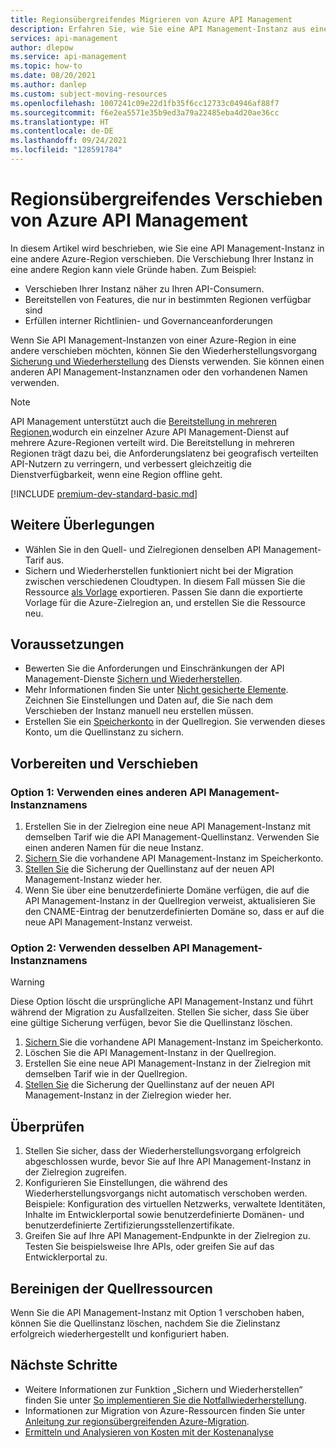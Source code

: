 ```yaml
---
title: Regionsübergreifendes Migrieren von Azure API Management
description: Erfahren Sie, wie Sie eine API Management-Instanz aus einer Region zu einer anderen migrieren.
services: api-management
author: dlepow
ms.service: api-management
ms.topic: how-to
ms.date: 08/20/2021
ms.author: danlep
ms.custom: subject-moving-resources
ms.openlocfilehash: 1007241c09e22d1fb35f6cc12733c04946af88f7
ms.sourcegitcommit: f6e2ea5571e35b9ed3a79a22485eba4d20ae36cc
ms.translationtype: HT
ms.contentlocale: de-DE
ms.lasthandoff: 09/24/2021
ms.locfileid: "128591784"
---
```

# <a name="how-to-move-azure-api-management-across-regions"></a>Regionsübergreifendes Verschieben von Azure API Management

In diesem Artikel wird beschrieben, wie Sie eine API Management-Instanz in eine andere Azure-Region verschieben. Die Verschiebung Ihrer Instanz in eine andere Region kann viele Gründe haben. Zum Beispiel:

* Verschieben Ihrer Instanz näher zu Ihren API-Consumern.
* Bereitstellen von Features, die nur in bestimmten Regionen verfügbar sind
* Erfüllen interner Richtlinien- und Governanceanforderungen

Wenn Sie API Management-Instanzen von einer Azure-Region in eine andere verschieben möchten, können Sie den Wiederherstellungsvorgang [Sicherung und Wiederherstellung](api-management-howto-disaster-recovery-backup-restore.md) des Diensts verwenden. Sie können einen anderen API Management-Instanznamen oder den vorhandenen Namen verwenden. 

> [!NOTE]
> API Management unterstützt auch die [Bereitstellung in mehreren Regionen](api-management-howto-deploy-multi-region.md),wodurch ein einzelner Azure API Management-Dienst auf mehrere Azure-Regionen verteilt wird. Die Bereitstellung in mehreren Regionen trägt dazu bei, die Anforderungslatenz bei geografisch verteilten API-Nutzern zu verringern, und verbessert gleichzeitig die Dienstverfügbarkeit, wenn eine Region offline geht.

[!INCLUDE [premium-dev-standard-basic.md](../../includes/api-management-availability-premium-dev-standard-basic.md)]

## <a name="considerations"></a>Weitere Überlegungen

* Wählen Sie in den Quell- und Zielregionen denselben API Management-Tarif aus. 
* Sichern und Wiederherstellen funktioniert nicht bei der Migration zwischen verschiedenen Cloudtypen. In diesem Fall müssen Sie die Ressource [als Vorlage](../azure-resource-manager/management/manage-resource-groups-portal.md#export-resource-groups-to-templates) exportieren. Passen Sie dann die exportierte Vorlage für die Azure-Zielregion an, und erstellen Sie die Ressource neu. 

## <a name="prerequisites"></a>Voraussetzungen

* Bewerten Sie die Anforderungen und Einschränkungen der API Management-Dienste [Sichern und Wiederherstellen](api-management-howto-disaster-recovery-backup-restore.md). 
* Mehr Informationen finden Sie unter [Nicht gesicherte Elemente](api-management-howto-disaster-recovery-backup-restore.md#what-is-not-backed-up). Zeichnen Sie Einstellungen und Daten auf, die Sie nach dem Verschieben der Instanz manuell neu erstellen müssen.
* Erstellen Sie ein [Speicherkonto](../storage/common/storage-account-create.md?tabs=azure-portal) in der Quellregion. Sie verwenden dieses Konto, um die Quellinstanz zu sichern. 

## <a name="prepare-and-move"></a>Vorbereiten und Verschieben

### <a name="option-1-use-a-different-api-management-instance-name"></a>Option 1: Verwenden eines anderen API Management-Instanznamens

1. Erstellen Sie in der Zielregion eine neue API Management-Instanz mit demselben Tarif wie die API Management-Quellinstanz. Verwenden Sie einen anderen Namen für die neue Instanz.
1. [Sichern ](api-management-howto-disaster-recovery-backup-restore.md#-back-up-an-api-management-service) Sie die vorhandene API Management-Instanz im Speicherkonto. 
1. [Stellen Sie](api-management-howto-disaster-recovery-backup-restore.md#-restore-an-api-management-service) die Sicherung der Quellinstanz auf der neuen API Management-Instanz wieder her.
1. Wenn Sie über eine benutzerdefinierte Domäne verfügen, die auf die API Management-Instanz in der Quellregion verweist, aktualisieren Sie den CNAME-Eintrag der benutzerdefinierten Domäne so, dass er auf die neue API Management-Instanz verweist. 

### <a name="option-2-use-the-same-api-management-instance-name"></a>Option 2: Verwenden desselben API Management-Instanznamens

> [!WARNING]
> Diese Option löscht die ursprüngliche API Management-Instanz und führt während der Migration zu Ausfallzeiten. Stellen Sie sicher, dass Sie über eine gültige Sicherung verfügen, bevor Sie die Quellinstanz löschen.

1. [Sichern ](api-management-howto-disaster-recovery-backup-restore.md#-back-up-an-api-management-service) Sie die vorhandene API Management-Instanz im Speicherkonto. 
1. Löschen Sie die API Management-Instanz in der Quellregion. 
1. Erstellen Sie eine neue API Management-Instanz in der Zielregion mit demselben Tarif wie in der Quellregion.
1. [Stellen Sie](api-management-howto-disaster-recovery-backup-restore.md#-restore-an-api-management-service) die Sicherung der Quellinstanz auf der neuen API Management-Instanz in der Zielregion wieder her.  

## <a name="verify"></a>Überprüfen

1. Stellen Sie sicher, dass der Wiederherstellungsvorgang erfolgreich abgeschlossen wurde, bevor Sie auf Ihre API Management-Instanz in der Zielregion zugreifen.
1. Konfigurieren Sie Einstellungen, die während des Wiederherstellungsvorgangs nicht automatisch verschoben werden. Beispiele: Konfiguration des virtuellen Netzwerks, verwaltete Identitäten, Inhalte im Entwicklerportal sowie benutzerdefinierte Domänen- und benutzerdefinierte Zertifizierungsstellenzertifikate.
1. Greifen Sie auf Ihre API Management-Endpunkte in der Zielregion zu. Testen Sie beispielsweise Ihre APIs, oder greifen Sie auf das Entwicklerportal zu.

## <a name="clean-up-source-resources"></a>Bereinigen der Quellressourcen

Wenn Sie die API Management-Instanz mit Option 1 verschoben haben, können Sie die Quellinstanz löschen, nachdem Sie die Zielinstanz erfolgreich wiederhergestellt und konfiguriert haben.

## <a name="next-steps"></a>Nächste Schritte

* Weitere Informationen zur Funktion „Sichern und Wiederherstellen“ finden Sie unter [So implementieren Sie die Notfallwiederherstellung](api-management-howto-disaster-recovery-backup-restore.md).
* Informationen zur Migration von Azure-Ressourcen finden Sie unter [Anleitung zur regionsübergreifenden Azure-Migration](https://github.com/Azure/Azure-Migration-Guidance).
* [Ermitteln und Analysieren von Kosten mit der Kostenanalyse](../cost-management-billing/costs/quick-acm-cost-analysis.md?WT.mc_id=costmanagementcontent_docsacmhorizontal_-inproduct-learn)
